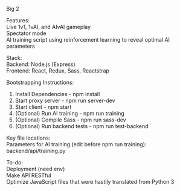 Big 2  
  
Features:  
Live 1v1, 1vAI, and AIvAI gameplay  
Spectator mode  
AI training script using reinforcement learning to reveal optimal AI parameters  
  
Stack:  
Backend:  Node.js (Express)  
Frontend:  React, Redux, Sass, Reactstrap  
  
Bootstrapping Instructions:  
1. Install Dependencies - npm install  
2. Start proxy server - npm run server-dev  
3. Start client - npm start  
4. (Optional) Run AI training - npm run training  
5. (Optional) Compile Sass - npm run sass-dev  
6. (Optional) Run backend tests - npm run test-backend  
  
Key file locations:  
Parameters for AI training (edit before npm run training): backend/api/training.py  
  
To-do:  
Deployment (need env)  
Make API RESTful  
Optimize JavaScript files that were hastily translated from Python 3  
